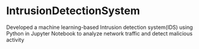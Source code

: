 # IntrusionDetectionSystem
 Developed a machine learning-based Intrusion detection system(IDS) using Python in Jupyter Notebook to analyze network traffic and detect malicious activity
